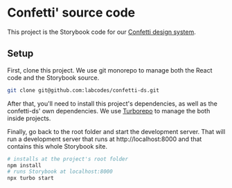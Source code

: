 # Confetti' source code

This project is the Storybook code for our [Confetti design system](https://github.com/labcodes/confetti-ds).

## Setup

First, clone this project. We use git monorepo to manage both the React code and the Storybook source.

```sh
git clone git@github.com:labcodes/confetti-ds.git
```

After that, you'll need to install this project's dependencies, as well as the confetti-ds' own dependencies. We use [Turborepo](turborepo.org/) to manage the both inside projects.

Finally, go back to the root folder and start the development server. That will run a development server that runs at http://localhost:8000 and that contains this whole Storybook site.

```sh
# installs at the project's root folder
npm install
# runs Storybook at localhost:8000
npx turbo start
```
